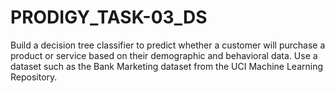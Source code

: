 # PRODIGY_TASK-03_DS
Build a decision tree classifier to predict whether a customer will purchase a product or service based on their demographic and behavioral data. Use a dataset such as the Bank Marketing dataset from the UCI Machine Learning Repository.
